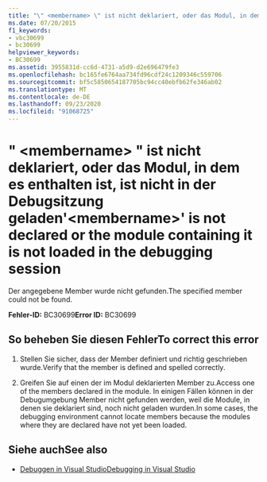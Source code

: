 ```yaml
---
title: "\" <membername> \" ist nicht deklariert, oder das Modul, in dem es enthalten ist, ist nicht in der Debugsitzung geladen"
ms.date: 07/20/2015
f1_keywords:
- vbc30699
- bc30699
helpviewer_keywords:
- BC30699
ms.assetid: 3955831d-cc6d-4731-a5d9-d2e696479fe3
ms.openlocfilehash: bc165fe6764aa734fd96cdf24c1209346c559706
ms.sourcegitcommit: bf5c5850654187705bc94cc40ebfb62fe346ab02
ms.translationtype: MT
ms.contentlocale: de-DE
ms.lasthandoff: 09/23/2020
ms.locfileid: "91068725"
---
```

# <a name="membername-is-not-declared-or-the-module-containing-it-is-not-loaded-in-the-debugging-session"></a><span data-ttu-id="5b5c5-102">" \<membername> " ist nicht deklariert, oder das Modul, in dem es enthalten ist, ist nicht in der Debugsitzung geladen</span><span class="sxs-lookup"><span data-stu-id="5b5c5-102">'\<membername>' is not declared or the module containing it is not loaded in the debugging session</span></span>

<span data-ttu-id="5b5c5-103">Der angegebene Member wurde nicht gefunden.</span><span class="sxs-lookup"><span data-stu-id="5b5c5-103">The specified member could not be found.</span></span>  
  
 <span data-ttu-id="5b5c5-104">**Fehler-ID:** BC30699</span><span class="sxs-lookup"><span data-stu-id="5b5c5-104">**Error ID:** BC30699</span></span>  
  
## <a name="to-correct-this-error"></a><span data-ttu-id="5b5c5-105">So beheben Sie diesen Fehler</span><span class="sxs-lookup"><span data-stu-id="5b5c5-105">To correct this error</span></span>  
  
1. <span data-ttu-id="5b5c5-106">Stellen Sie sicher, dass der Member definiert und richtig geschrieben wurde.</span><span class="sxs-lookup"><span data-stu-id="5b5c5-106">Verify that the member is defined and spelled correctly.</span></span>  
  
2. <span data-ttu-id="5b5c5-107">Greifen Sie auf einen der im Modul deklarierten Member zu.</span><span class="sxs-lookup"><span data-stu-id="5b5c5-107">Access one of the members declared in the module.</span></span> <span data-ttu-id="5b5c5-108">In einigen Fällen können in der Debugumgebung Member nicht gefunden werden, weil die Module, in denen sie deklariert sind, noch nicht geladen wurden.</span><span class="sxs-lookup"><span data-stu-id="5b5c5-108">In some cases, the debugging environment cannot locate members because the modules where they are declared have not yet been loaded.</span></span>  
  
## <a name="see-also"></a><span data-ttu-id="5b5c5-109">Siehe auch</span><span class="sxs-lookup"><span data-stu-id="5b5c5-109">See also</span></span>

- [<span data-ttu-id="5b5c5-110">Debuggen in Visual Studio</span><span class="sxs-lookup"><span data-stu-id="5b5c5-110">Debugging in Visual Studio</span></span>](/visualstudio/debugger/debugger-feature-tour)
